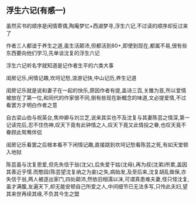 ## 浮生六记(有感一) ##

虽然买书的顺序是闲情寄偶,陶庵梦忆+西湖梦寻,浮生六记,不过读的顺序却反过来了
 
 
 
作者三人都谙于养生之道,虽生活颠沛,但都活到80+,即使到现在,都属不易,很有些东西要向他们学习,先单谈沈复的浮生六记
 
 
 
浮生六记听名字就知道是记作者生平的六类大事
 
 
 
闺房记乐,闲情记趣,坎坷记愁,浪游记快,中山记历,养生记道
 
 
 
闺房记乐就是说和妻子在一起的快乐,原因作者有提,盖诗三百,关雎为首,所以爱情被放在了第一位,和同代的作家很不同,倒有些现在新概念的味道,文必提爱情,不过看罢方才明白作者之意
 
 
 
自古梁山伯与祝英台,焦仲卿与刘兰芝,说来其实也不及沈复与其妻陈芸之情深,第一记读完后,忍不住伤神,叹天下竟有此钟情之人,叹天下竟又此情投之眷,也叹天竟不眷顾此鸳鸯伴侣
 
 
 
闺房记乐看罢之后根本看不下闲情记趣,直接跳到坎坷记愁看陈芸之死,有如天堂顿入地狱
 
 
 
陈芸虽与沈复恩爱,但先失信于翁(沈父),后失爱于姑(沈母),再为叔(沈弟)所累,盖因其善近乎懦.而憨园(陈芸望沈复纳之为妾)之失,病始发,及至后来,沈复胡乱做保,亦失信于翁,两人被逐出家门,四处颠沛,然依旧相濡以沫,可谓真患难夫妻,怪只怪沈复,虽才满腹,友遍天下,却无能安顿自己所爱之人,中间细节已无法多写,只怜此夫妇,望其来世再续其缘,不负其今生之盟
